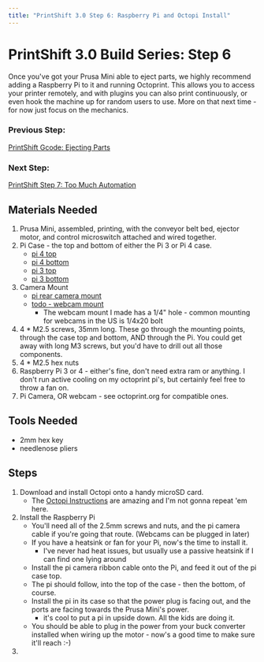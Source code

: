 ```yaml
---
title: "PrintShift 3.0 Step 6: Raspberry Pi and Octopi Install"
---
```



# PrintShift 3.0 Build Series: Step 6

Once you've got your Prusa Mini able to eject parts, we highly recommend adding a Raspberry Pi to it and running Octoprint.  This allows you to access your printer remotely, and with plugins you can also print continuously, or even hook the machine up for random users to use.  More on that next time - for now just focus on the mechanics.

### Previous Step:
[PrintShift Gcode: Ejecting Parts](/portfolio/PrintShift-3-0-Step-5-PrintShift-Gcode)
### Next Step:
[PrintShift Step 7: Too Much Automation](/portfolio/PrintShift-3-0-Step-7-cloud-automation)

## Materials Needed
1. Prusa Mini, assembled, printing, with the conveyor belt bed, ejector motor, and control microswitch attached and wired together.
2. Pi Case - the top and bottom of either the Pi 3 or Pi 4 case.
   * [pi 4 top](https://github.com/paenian/PrintShift/blob/main/prusa%20mini/mini%20mounts%20and%20enhancements/raspi/Pi_4_Case_40mm_fan_top%20v3.stl)
   * [pi 4 bottom](https://github.com/paenian/PrintShift/blob/main/prusa%20mini/mini%20mounts%20and%20enhancements/raspi/Pi_4_Case_bottom%20v3.stl)
   * [pi 3 top](https://github.com/paenian/PrintShift/blob/main/prusa%20mini/mini%20mounts%20and%20enhancements/raspi/pi_3_case_top.stl)
   * [pi 3 bottom](https://github.com/paenian/PrintShift/blob/main/prusa%20mini/mini%20mounts%20and%20enhancements/raspi/pi_3_case_bottom.stl)
3. Camera Mount
   * [pi rear camera mount](https://github.com/paenian/PrintShift/blob/main/prusa%20mini/mini%20mounts%20and%20enhancements/raspi/pi%20camera%20mount%20-%20rear.stl)
   * [todo - webcam mount]()
     * The webcam mount I made has a 1/4" hole - common mounting for webcams in the US is 1/4x20 bolt
4. 4 * M2.5 screws, 35mm long.  These go through the mounting points, through the case top and bottom, AND through the Pi.  You could get away with long M3 screws, but you'd have to drill out all those components.
5. 4 * M2.5 hex nuts
6. Raspberry Pi 3 or 4 - either's fine, don't need extra ram or anything.  I don't run active cooling on my octoprint pi's, but certainly feel free to throw a fan on.
7. Pi Camera, OR webcam - see octoprint.org for compatible ones.


## Tools Needed
 * 2mm hex key
 * needlenose pliers

## Steps
1. Download and install Octopi onto a handy microSD card.
   * The [Octopi Instructions](https://octoprint.org/download/) are amazing and I'm not gonna repeat 'em here.
2. Install the Raspberry Pi
   * You'll need all of the 2.5mm screws and nuts, and the pi camera cable if you're going that route.  (Webcams can be plugged in later)
   * If you have a heatsink or fan for your Pi, now's the time to install it.
     * I've never had heat issues, but usually use a passive heatsink if I can find one lying around
   * Install the pi camera ribbon cable onto the Pi, and feed it out of the pi case top.
   * The pi should follow, into the top of the case - then the bottom, of course.
   * Install the pi in its case so that the power plug is facing out, and the ports are facing towards the Prusa Mini's power.
     * it's cool to put a pi in upside down.  All the kids are doing it.
   * You should be able to plug in the power from your buck converter installed when wiring up the motor - now's a good time to make sure it'll reach :-)
3. 
